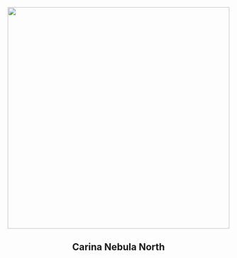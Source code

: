 
<p align="center"><img src="https://apod.nasa.gov/apod/image/2305/CarNorth_Taylor_960.jpg" width="500" height="500"></p>
<h2 align="center"> Carina Nebula North </h2>
